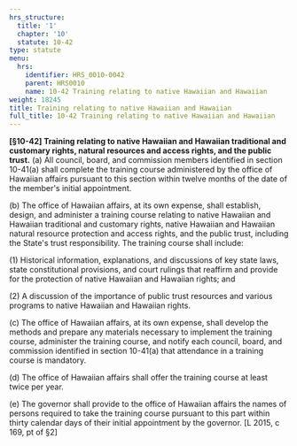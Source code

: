 ```yaml
---
hrs_structure:
  title: '1'
  chapter: '10'
  statute: 10-42
type: statute
menu:
  hrs:
    identifier: HRS_0010-0042
    parent: HRS0010
    name: 10-42 Training relating to native Hawaiian and Hawaiian
weight: 18245
title: Training relating to native Hawaiian and Hawaiian
full_title: 10-42 Training relating to native Hawaiian and Hawaiian
---
```

**[§10-42] Training relating to native Hawaiian and Hawaiian traditional and customary rights, natural resources and access rights, and the public trust.** (a) All council, board, and commission members identified in section 10-41(a) shall complete the training course administered by the office of Hawaiian affairs pursuant to this section within twelve months of the date of the member's initial appointment.

(b) The office of Hawaiian affairs, at its own expense, shall establish, design, and administer a training course relating to native Hawaiian and Hawaiian traditional and customary rights, native Hawaiian and Hawaiian natural resource protection and access rights, and the public trust, including the State's trust responsibility. The training course shall include:

(1) Historical information, explanations, and discussions of key state laws, state constitutional provisions, and court rulings that reaffirm and provide for the protection of native Hawaiian and Hawaiian rights; and

(2) A discussion of the importance of public trust resources and various programs to native Hawaiian and Hawaiian rights.

(c) The office of Hawaiian affairs, at its own expense, shall develop the methods and prepare any materials necessary to implement the training course, administer the training course, and notify each council, board, and commission identified in section 10-41(a) that attendance in a training course is mandatory.

(d) The office of Hawaiian affairs shall offer the training course at least twice per year.

(e) The governor shall provide to the office of Hawaiian affairs the names of persons required to take the training course pursuant to this part within thirty calendar days of their initial appointment by the governor. [L 2015, c 169, pt of §2]